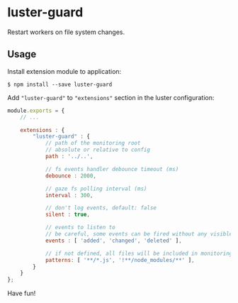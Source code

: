 # luster-guard

Restart workers on file system changes.

## Usage

Install extension module to application:

```console
$ npm install --save luster-guard
```

Add `"luster-guard"` to `"extensions"` section in the luster configuration:

```javascript
module.exports = {
    // ...

    extensions : {
        "luster-guard" : {
            // path of the monitoring root
            // absolute or relative to config
            path : '../..',

            // fs events handler debounce timeout (ms)
            debounce : 2000,

            // gaze fs polling interval (ms)
            interval : 300,

            // don't log events, default: false
            silent : true,

            // events to listen to
            // be careful, some events can be fired without any visible reason
            events : [ 'added', 'changed', 'deleted' ],

            // if not defined, all files will be included in monitoring
            patterns: [ '**/*.js', '!**/node_modules/**' ],
        }
    }
};
```

Have fun!
